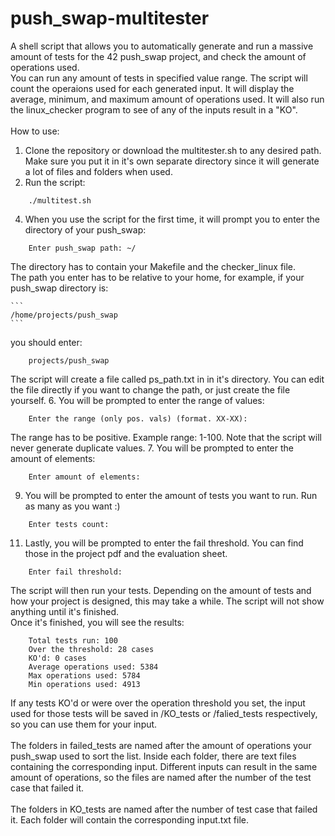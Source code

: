 # push_swap-multitester
A shell script that allows you to automatically generate and run a massive amount of tests for the 42 push_swap project, and check the amount of operations used.\
You can run any amount of tests in specified value range. The script will count the operaions used for each generated input. It will display the average, minimum, and maximum amount of operations used. It will also run the linux_checker program to see of any of the inputs result in a "KO".\
\
How to use:
1. Clone the repository or download the multitester.sh to any desired path. Make sure you put it in it's own separate directory since it will generate a lot of files and folders when used.
2. Run the script:

```
    ./multitest.sh
```

4. When you use the script for the first time, it will prompt you to enter the directory of your push_swap:

```
    Enter push_swap path: ~/
```

   The directory has to contain your Makefile and the checker_linux file.\
   The path you enter has to be relative to your home, for example, if your push_swap directory is:
   
    ```
    /home/projects/push_swap
    ```

   you should enter:
```
    projects/push_swap
```

   The script will create a file called ps_path.txt in in it's directory. You can edit the file directly if you want to change the path, or just create the file yourself.
6. You will be prompted to enter the range of values: 
```
    Enter the range (only pos. vals) (format. XX-XX):
```
   The range has to be positive. Example range: 1-100. Note that the script will never generate duplicate values.
7. You will be prompted to enter the amount of elements:

```
    Enter amount of elements:
```

9. You will be prompted to enter the amount of tests you want to run. Run as many as you want :)

```
    Enter tests count:
```

11. Lastly, you will be prompted to enter the fail threshold. You can find those in the project pdf and the evaluation sheet.

```
    Enter fail threshold:
```

The script will then run your tests. Depending on the amount of tests and how your project is designed, this may take a while. The script will not show anything until it's finished.\
Once it's finished, you will see the results:

```
	Total tests run: 100
	Over the threshold: 28 cases
	KO'd: 0 cases
	Average operations used: 5384
	Max operations used: 5784
	Min operations used: 4913
```

If any tests KO'd or were over the operation threshold you set, the input used for those tests will be saved in /KO_tests or /falied_tests respectively, so you can use them for your input.\
\
The folders in failed_tests are named after the amount of operations your push_swap used to sort the list. Inside each folder, there are text files containing the corresponding input. Different inputs can result in the same amount of operations, so the files are named after the number of the test case that failed it.\
\
The folders in KO_tests are named after the number of test case that failed it. Each folder will contain the corresponding input.txt file.
